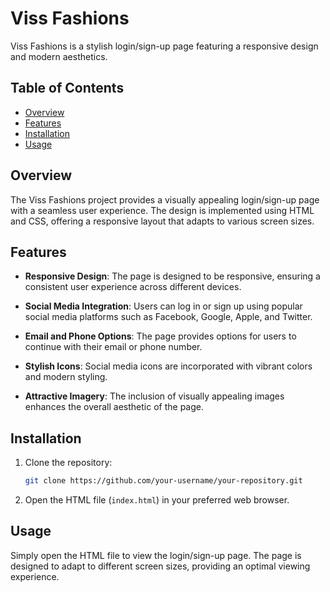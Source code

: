 # Viss Fashions

Viss Fashions is a stylish login/sign-up page featuring a responsive design and modern aesthetics.

## Table of Contents

- [Overview](#overview)
- [Features](#features)
- [Installation](#installation)
- [Usage](#usage)

## Overview

The Viss Fashions project provides a visually appealing login/sign-up page with a seamless user experience. The design is implemented using HTML and CSS, offering a responsive layout that adapts to various screen sizes.

## Features

- **Responsive Design**: The page is designed to be responsive, ensuring a consistent user experience across different devices.

- **Social Media Integration**: Users can log in or sign up using popular social media platforms such as Facebook, Google, Apple, and Twitter.

- **Email and Phone Options**: The page provides options for users to continue with their email or phone number.

- **Stylish Icons**: Social media icons are incorporated with vibrant colors and modern styling.

- **Attractive Imagery**: The inclusion of visually appealing images enhances the overall aesthetic of the page.

## Installation

1. Clone the repository:

    ```bash
    git clone https://github.com/your-username/your-repository.git
    ```

2. Open the HTML file (`index.html`) in your preferred web browser.

## Usage

Simply open the HTML file to view the login/sign-up page. The page is designed to adapt to different screen sizes, providing an optimal viewing experience.
